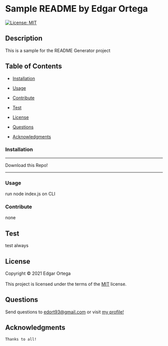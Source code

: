 # Sample README by Edgar Ortega
  [![License: MIT](https://img.shields.io/badge/License-MIT-yellow.svg)](https://opensource.org/licenses/MIT)
  ## Description
  
  This is a sample for the README Generator project

  ## Table of Contents
  * [Installation](#installation)
  * [Usage](#usage)
  * [Contribute](#contribute)
  * [Test](#test)
   
 * [License](#license)
  
   
  * [Questions](#questions)
  * [Acknowledgments](#acknowledgments)
  
  ### Installation

  ***
  Download this Repo!
***
  
  ### Usage
  run node index.js on CLI
 

  ### Contribute
  none

  ## Test
  test always

  
  ## License
  Copyright &copy; 2021 Edgar Ortega<br/>   
  This project is licensed under the terms of the  <a href="https://opensource.org/licenses/MIT" target="_blank">MIT</a> license. 
  
 
  
  
  ## Questions
  Send questions to edort93@gmail.com or visit <a href="https://github.com/edgarO93" target= "_blank" >my profile! </a><br>
  
  ## Acknowledgments
~~~
Thanks to all!
~~~

  
  
  